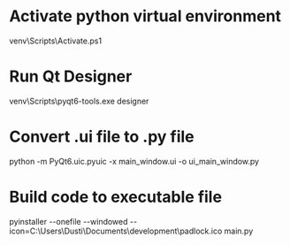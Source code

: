 # Activate python virtual environment
venv\Scripts\Activate.ps1

# Run Qt Designer
venv\Scripts\pyqt6-tools.exe designer

# Convert .ui file to .py file
python -m PyQt6.uic.pyuic -x main_window.ui -o ui_main_window.py

# Build code to executable file
pyinstaller --onefile --windowed --icon=C:\Users\Dusti\Documents\development\padlock.ico main.py
